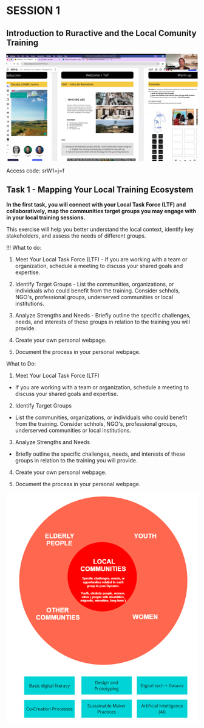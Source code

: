 # SESSION 1

## Introduction to Ruractive and the Local Comunity Training

[![Session 1 - 18/03/2025 - Welcome](../../images/video_session1.png)](https://iaac.zoom.us/rec/share/njfArd5b8618NXZY8nz3W_rZ73WGzgRKjq6eJFPQWsO_qHrq6824mv6Iq8uW2Zby.biuSq3RN4ckjBSqN?startTime=1739880345000)

Access code: srW1=j=f



## Task 1 - Mapping Your Local Training Ecosystem

**In the first task, you will connect with your Local Task Force (LTF) and collaboratively, map the communities target groups you may engage with in your local training sessions.**

This exercise will help you better understand the local context, identify key stakeholders, and assess the needs of different groups.


!!! What to do:
  1. Meet Your Local Task Force (LTF)
    - If you are working with a team or organization, schedule a meeting to discuss your shared goals and expertise.

  2. Identify Target Groups
    - List the communities, organizations, or individuals who could benefit from the training. Consider schhols, NGO's, professional groups, underserved communities or local institutions.

  3. Analyze Strengths and Needs
    - Briefly outline the specific challenges, needs, and interests of these groups in relation to the training you will provide.

  4. Create your own personal webpage.

  5. Document the process in your personal webpage.



What to Do:

1. Meet Your Local Task Force (LTF)

  - If you are working with a team or organization, schedule a meeting to discuss your shared goals and expertise.

2. Identify Target Groups

  - List the communities, organizations, or individuals who could benefit from the training. Consider schhols, NGO's, professional groups, underserved communities or local institutions.

3. Analyze Strengths and Needs

 - Briefly outline the specific challenges, needs, and interests of these groups in relation to the training you will provide.

4. Create your own personal webpage.

5. Document the process in your personal webpage.

![Target Groups](../../images/img1_targetgroups.png)






